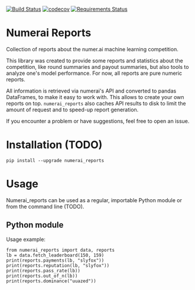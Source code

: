 [![Build Status](https://travis-ci.org/uuazed/numerai_reports.png)](https://travis-ci.org/uuazed/numerai_reports)
[![codecov](https://codecov.io/gh/uuazed/numerai_reports/branch/master/graph/badge.svg)](https://codecov.io/gh/uuazed/numerai_reports)
[![Requirements Status](https://requires.io/github/uuazed/numerai_reports/requirements.svg?branch=master)](https://requires.io/github/uuazed/numerai_reports/requirements/?branch=master)

# Numerai Reports
Collection of reports about the numer.ai machine learning competition.

This library was created to provide some reports and statistics about the
competition, like round summaries and payout summaries, but also tools to
analyze one's model performance. For now, all reports are pure numeric reports.

All information is retrieved via numerai's API and converted to pandas
DataFrames, to make it easy to work with. This allows to create your own
reports on top. `numerai_reports` also caches API results to disk to limit the
amount of request and to speed-up report generation.

If you encounter a problem or have suggestions, feel free to open an issue.

# Installation (TODO)
`pip install --upgrade numerai_reports`

# Usage

Numerai_reports can be used as a regular, importable Python module or from the command
line (TODO).


## Python module

Usage example:

    from numerai_reports import data, reports
    lb = data.fetch_leaderboard(150, 159)
    print(reports.payments(lb, "slyfox"))
    print(reports.reputation(lb, "slyfox"))
    print(reports.pass_rate(lb))
    print(reports.out_of_n(lb))
    print(reports.dominance("uuazed"))
